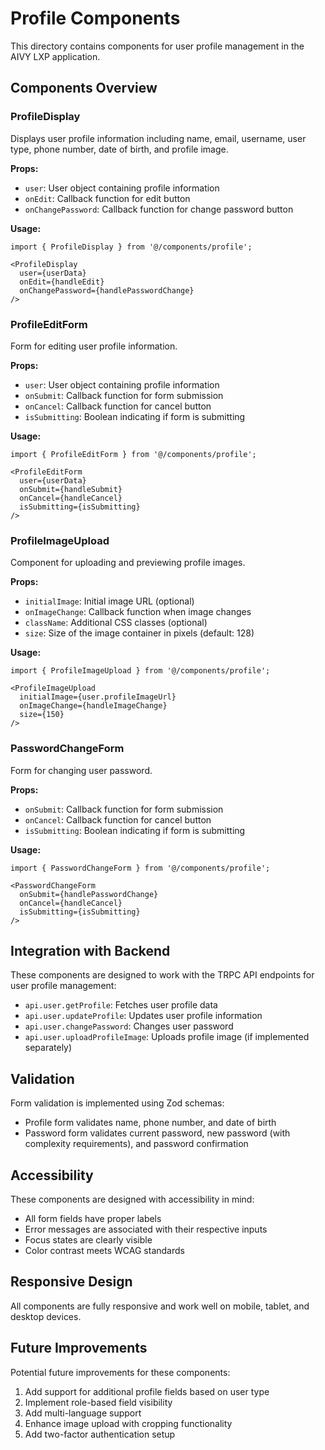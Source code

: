 # Profile Components

This directory contains components for user profile management in the AIVY LXP application.

## Components Overview

### ProfileDisplay

Displays user profile information including name, email, username, user type, phone number, date of birth, and profile image.

**Props:**
- `user`: User object containing profile information
- `onEdit`: Callback function for edit button
- `onChangePassword`: Callback function for change password button

**Usage:**
```tsx
import { ProfileDisplay } from '@/components/profile';

<ProfileDisplay 
  user={userData} 
  onEdit={handleEdit} 
  onChangePassword={handlePasswordChange} 
/>
```

### ProfileEditForm

Form for editing user profile information.

**Props:**
- `user`: User object containing profile information
- `onSubmit`: Callback function for form submission
- `onCancel`: Callback function for cancel button
- `isSubmitting`: Boolean indicating if form is submitting

**Usage:**
```tsx
import { ProfileEditForm } from '@/components/profile';

<ProfileEditForm 
  user={userData} 
  onSubmit={handleSubmit} 
  onCancel={handleCancel} 
  isSubmitting={isSubmitting} 
/>
```

### ProfileImageUpload

Component for uploading and previewing profile images.

**Props:**
- `initialImage`: Initial image URL (optional)
- `onImageChange`: Callback function when image changes
- `className`: Additional CSS classes (optional)
- `size`: Size of the image container in pixels (default: 128)

**Usage:**
```tsx
import { ProfileImageUpload } from '@/components/profile';

<ProfileImageUpload 
  initialImage={user.profileImageUrl} 
  onImageChange={handleImageChange} 
  size={150} 
/>
```

### PasswordChangeForm

Form for changing user password.

**Props:**
- `onSubmit`: Callback function for form submission
- `onCancel`: Callback function for cancel button
- `isSubmitting`: Boolean indicating if form is submitting

**Usage:**
```tsx
import { PasswordChangeForm } from '@/components/profile';

<PasswordChangeForm 
  onSubmit={handlePasswordChange} 
  onCancel={handleCancel} 
  isSubmitting={isSubmitting} 
/>
```

## Integration with Backend

These components are designed to work with the TRPC API endpoints for user profile management:

- `api.user.getProfile`: Fetches user profile data
- `api.user.updateProfile`: Updates user profile information
- `api.user.changePassword`: Changes user password
- `api.user.uploadProfileImage`: Uploads profile image (if implemented separately)

## Validation

Form validation is implemented using Zod schemas:

- Profile form validates name, phone number, and date of birth
- Password form validates current password, new password (with complexity requirements), and password confirmation

## Accessibility

These components are designed with accessibility in mind:

- All form fields have proper labels
- Error messages are associated with their respective inputs
- Focus states are clearly visible
- Color contrast meets WCAG standards

## Responsive Design

All components are fully responsive and work well on mobile, tablet, and desktop devices.

## Future Improvements

Potential future improvements for these components:

1. Add support for additional profile fields based on user type
2. Implement role-based field visibility
3. Add multi-language support
4. Enhance image upload with cropping functionality
5. Add two-factor authentication setup 
